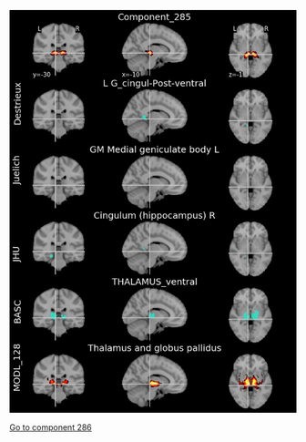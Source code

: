 


![285](preliminary/285.jpg "Component 285")

[Go to component 286](https://parietal-inria.github.io/MODL_atlas/512/286 "Component 286")